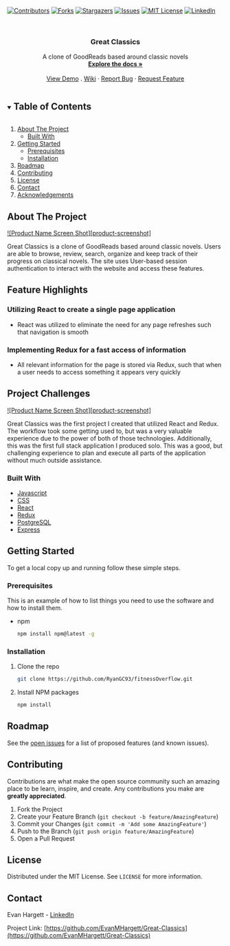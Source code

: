 



<!-- PROJECT SHIELDS -->
<!--
*** I'm using markdown "reference style" links for readability.
*** Reference links are enclosed in brackets [ ] instead of parentheses ( ).
*** See the bottom of this document for the declaration of the reference variables
*** for contributors-url, forks-url, etc. This is an optional, concise syntax you may use.
*** https://www.markdownguide.org/basic-syntax/#reference-style-links
-->
[![Contributors][contributors-shield]][contributors-url]
[![Forks][forks-shield]][forks-url]
[![Stargazers][stars-shield]][stars-url]
[![Issues][issues-shield]][issues-url]
[![MIT License][license-shield]][license-url]
[![LinkedIn][linkedin-shield]][linkedin-url]



<!-- PROJECT LOGO -->
<br />
<p align="center">
  <!-- <a href="https://github.com/RyanGC93/fitnessOverflow"> -->
    


  <h3 align="center">Great Classics</h3>

  <p align="center">
    A clone of GoodReads based around classic novels
    <br />
    <a href="https://github.com/EvanMHargett/Great-Classics"><strong>Explore the docs »</strong></a>
    <br />
    <br />
    <a href="https://great-classics.herokuapp.com/">View Demo</a>
    .
    <a href="https://github.com/EvanMHargett/Great-Classics/wiki">Wiki</a>
    ·
    <a href="https://github.com/EvanMHargett/Great-Classics/issues">Report Bug</a>
    ·
    <a href="https://github.com/EvanMHargett/Great-Classics/issues">Request Feature</a>
  </p>
</p>



<!-- TABLE OF CONTENTS -->
<details open="open">
  <summary><h2 style="display: inline-block">Table of Contents</h2></summary>
  <ol>
    <li>
      <a href="#about-the-project">About The Project</a>
      <ul>
        <li><a href="#built-with">Built With</a></li>
      </ul>
    </li>
    <li>
      <a href="#getting-started">Getting Started</a>
      <ul>
        <li><a href="#prerequisites">Prerequisites</a></li>
        <li><a href="#installation">Installation</a></li>
      </ul>
    </li>
    <li><a href="#roadmap">Roadmap</a></li>
    <li><a href="#contributing">Contributing</a></li>
    <li><a href="#license">License</a></li>
    <li><a href="#contact">Contact</a></li>
    <li><a href="#acknowledgements">Acknowledgements</a></li>
  </ol>
</details>



<!-- ABOUT THE PROJECT -->
## About The Project

[![Product Name Screen Shot][product-screenshot]](https://example.com)

Great Classics is a clone of GoodReads based around classic novels. Users are able to browse, review, search, organize and keep track of their progress on classical novels. The site uses User-based session authentication to interact with the website and access these features. 

## Feature Highlights

### Utilizing React to create a single page application

- React was utilized to eliminate the need for any page refreshes such that navigation is smooth


### Implementing Redux for a fast access of information

- All relevant information for the page is stored via Redux, such that when a user needs to access something it appears very quickly


## Project Challenges

[![Product Name Screen Shot][product-screenshot]](https://example.com)

Great Classics was the first project I created that utilized React and Redux. The workflow took some getting used to, but was a very valuable experience due to the power of both of those technologies. Additionally, this was the first full stack application I produced solo. This was a good, but challenging experience to plan and execute all parts of the application without much outside assistance. 


### Built With

* [Javascript](https://www.javascript.com/)
* [CSS]()
* [React](https://reactjs.org/)
* [Redux](https://redux.js.org/)
* [PostgreSQL](https://www.postgresql.org/)
* [Express](https://expressjs.com/)



<!-- GETTING STARTED -->
## Getting Started

To get a local copy up and running follow these simple steps.

### Prerequisites

This is an example of how to list things you need to use the software and how to install them.
* npm
  ```sh
  npm install npm@latest -g
  ```

### Installation

1. Clone the repo
   ```sh
   git clone https://github.com/RyanGC93/fitnessOverflow.git
   ```
2. Install NPM packages
   ```sh
   npm install
   ```




<!-- ROADMAP -->
## Roadmap

See the [open issues](https://github.com/RyanGC93/fitnessOverflow/issues) for a list of proposed features (and known issues).



<!-- CONTRIBUTING -->
## Contributing

Contributions are what make the open source community such an amazing place to be learn, inspire, and create. Any contributions you make are **greatly appreciated**.

1. Fork the Project
2. Create your Feature Branch (`git checkout -b feature/AmazingFeature`)
3. Commit your Changes (`git commit -m 'Add some AmazingFeature'`)
4. Push to the Branch (`git push origin feature/AmazingFeature`)
5. Open a Pull Request



<!-- LICENSE -->
## License

Distributed under the MIT License. See `LICENSE` for more information.



<!-- CONTACT -->
## Contact

Evan Hargett - [LinkedIn](https://www.linkedin.com/in/evan-hargett-47723b162/) 

Project Link: [https://github.com/EvanMHargett/Great-Classics](https://github.com/EvanMHargett/Great-Classics)



<!-- ACKNOWLEDGEMENTS --







<!-- MARKDOWN LINKS & IMAGES -->
<!-- https://www.markdownguide.org/basic-syntax/#reference-style-links -->
[contributors-shield]: https://img.shields.io/github/contributors/RyanGC93/fitnessOverflow.svg?style=for-the-badge
[contributors-url]: https://github.com/RyanGC93/fitnessOverflow/graphs/contributors
[forks-shield]: https://img.shields.io/github/forks/RyanGC93/fitnessOverflow.svg?style=for-the-badge
[forks-url]: https://github.com/RyanGC93/fitnessOverflow/network/members
[stars-shield]: https://img.shields.io/github/stars/RyanGC93/fitnessOverflow.svg?style=for-the-badge
[stars-url]: https://github.com/RyanGC93/fitnessOverflow/stargazers
[issues-shield]: https://img.shields.io/github/issues/RyanGC93/fitnessOverflow.svg?style=for-the-badge
[issues-url]: https://github.com/RyanGC93/fitnessOverflow/issues
[license-shield]: https://img.shields.io/github/license/RyanGC93/fitnessOverflow.svg?style=for-the-badge
[license-url]: https://github.com/RyanGC93/fitnessOverflow/blob/master/LICENSE.txt
[linkedin-shield]: https://img.shields.io/badge/-LinkedIn-black.svg?style=for-the-badge&logo=linkedin&colorB=555
[linkedin-url]: https://linkedin.com/in/RyanGC93
